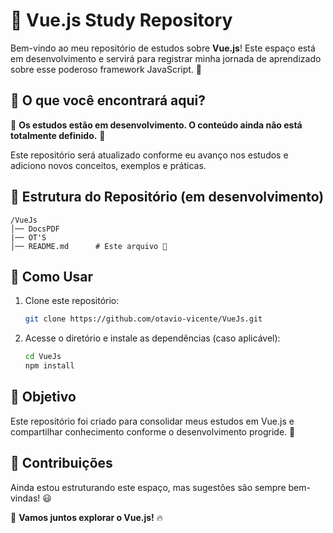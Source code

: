 # 🚀 Vue.js Study Repository

Bem-vindo ao meu repositório de estudos sobre **Vue.js**! Este espaço está em desenvolvimento e servirá para registrar minha jornada de aprendizado sobre esse poderoso framework JavaScript. 🚀

## 📌 O que você encontrará aqui?

🚧 **Os estudos estão em desenvolvimento. O conteúdo ainda não está totalmente definido.** 🚧

Este repositório será atualizado conforme eu avanço nos estudos e adiciono novos conceitos, exemplos e práticas.

## 📂 Estrutura do Repositório (em desenvolvimento)

```
/VueJs
│── DocsPDF
|── OT'S
│── README.md      # Este arquivo 📌
```

## 🚀 Como Usar

1. Clone este repositório:
   ```bash
   git clone https://github.com/otavio-vicente/VueJs.git
   ```
2. Acesse o diretório e instale as dependências (caso aplicável):
   ```bash
   cd VueJs
   npm install
   ```
## 🎯 Objetivo

Este repositório foi criado para consolidar meus estudos em Vue.js e compartilhar conhecimento conforme o desenvolvimento progride. 🚀

## 📢 Contribuições

Ainda estou estruturando este espaço, mas sugestões são sempre bem-vindas! 😃

📌 **Vamos juntos explorar o Vue.js!** 🔥

